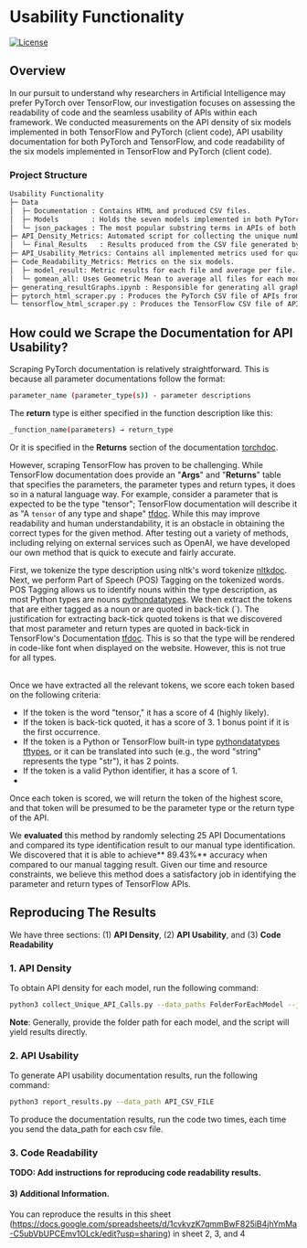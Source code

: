 # Usability Functionality

[![License](https://img.shields.io/badge/License-MIT-blue.svg)](LICENSE)

## Overview

In our pursuit to understand why researchers in Artificial Intelligence may prefer PyTorch over TensorFlow, our investigation focuses on assessing the readability of code and the seamless usability of APIs within each framework. We conducted measurements on the API density of six models implemented in both TensorFlow and PyTorch (client code), API usability documentation for both PyTorch and TensorFlow, and code readability of the six models implemented in TensorFlow and PyTorch (client code).

### Project Structure

```bash
Usability Functionality
├─ Data 
│  ├─ Documentation : Contains HTML and produced CSV files.
│  ├─ Models        : Holds the seven models implemented in both PyTorch and TensorFlow.
│  └─ json_packages : The most popular substring terms in APIs of both PyTorch and TensorFlow used for our code to count the number of APIs.
├─ API_Density_Metrics: Automated script for collecting the unique number of API calls in each model. Some counts were manually conducted.
│  └─ Final_Results   : Results produced from the CSV file generated by collect_Unique_API_Call.py.
├─ API_Usability_Metrics: Contains all implemented metrics used for quantitative comparison of results.
├─ Code_Readability_Metrics: Metrics on the six models.
│  ├─ model_result: Metric results for each file and average per file.
│  └─ gomean_all: Uses Geometric Mean to average all files for each model if applicable.
├─ generating_resultGraphs.ipynb : Responsible for generating all graphs in this section of the paper.
├─ pytorch_html_scraper.py : Produces the PyTorch CSV file of APIs from the documentation.
└─ tensorflow_html_scraper.py : Produces the TensorFlow CSV file of APIs from the documentation.
```

## How could we Scrape the Documentation for API Usability? 

Scraping PyTorch documentation is relatively straightforward. This is because all parameter documentations follow the format:
```bash
parameter_name (parameter_type(s)) - parameter descriptions
```

The **return** type is either specified in the function description like this: <br>
```bash
_function_name(parameters) → return_type
```
Or it is specified in the **Returns** section of the documentation [torchdoc](link-to-torchdoc). <br>

However, scraping TensorFlow has proven to be challenging. While TensorFlow documentation does provide an "**Args**" and "**Returns**" table that specifies the parameters, the parameter types and return types, it does so in a natural language way. For example, consider a parameter that is expected to be the type "tensor"; TensorFlow documentation will describe it as "A `tensor` of any type and shape" [tfdoc](link-to-tfdoc). While this may improve readability and human understandability, it is an obstacle in obtaining the correct types for the given method. After testing out a variety of methods, including relying on external services such as OpenAI, we have developed our own method that is quick to execute and fairly accurate. <br>

First, we tokenize the type description using nltk's word tokenize [nltkdoc](link-to-nltkdoc). Next, we perform Part of Speech (POS) Tagging on the tokenized words. POS Tagging allows us to identify nouns within the type description, as most Python types are nouns [pythondatatypes](link-to-pythondatatypes). We then extract the tokens that are either tagged as a noun or are quoted in back-tick (`). The justification for extracting back-tick quoted tokens is that we discovered that most parameter and return types are quoted in back-tick in TensorFlow's Documentation [tfdoc](link-to-tfdoc). This is so that the type will be rendered in code-like font when displayed on the website. However, this is not true for all types.<br><br>

Once we have extracted all the relevant tokens, we score each token based on the following criteria:

- If the token is the word "tensor," it has a score of 4 (highly likely).
- If the token is back-tick quoted, it has a score of 3. 1 bonus point if it is the first occurrence.
- If the token is a Python or TensorFlow built-in type [pythondatatypes](link-to-pythondatatypes) [tftypes](link-to-tftypes), or it can be translated into such (e.g., the word "string" represents the type "str"), it has 2 points.
- If the token is a valid Python identifier, it has a score of 1.
- <br>

Once each token is scored, we will return the token of the highest score, and that token will be presumed to be the parameter type or the return type of the API.<br>

We **evaluated** this method by randomly selecting 25 API Documentations and compared its type identification result to our manual type identification. We discovered that it is able to achieve** 89.43%** accuracy when compared to our manual tagging result. Given our time and resource constraints, we believe this method does a satisfactory job in identifying the parameter and return types of TensorFlow APIs.




## Reproducing The Results
We have three sections: (1) **API Density**, (2) **API Usability**, and (3) **Code Readability**

### 1. API Density 

To obtain API density for each model, run the following command:
```bash
python3 collect_Unique_API_Calls.py --data_paths FolderForEachModel --json_paths Json_PackageFile --state Model_Type(TF or Torch)
```
**Note**: Generally, provide the folder path for each model, and the script will yield results directly.

### 2. API Usability 

To generate API usability documentation results, run the following command:
```bash
python3 report_results.py --data_path API_CSV_FILE
```
To produce the documentation results, run the code two times, each time you send the data_path for each csv file. 


### 3. Code Readability

**TODO: Add instructions for reproducing code readability results.**

#### 3) Additional Information.
You can reproduce the results in this sheet (https://docs.google.com/spreadsheets/d/1cvkvzK7qmmBwF825iB4jhYmMa-C5ubVbUPCEmv1OLck/edit?usp=sharing) in sheet 2, 3, and 4
